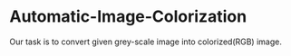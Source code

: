 # Automatic-Image-Colorization

Our task is to convert given grey-scale image into colorized(RGB) image.

